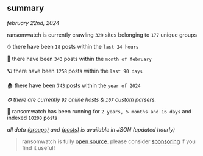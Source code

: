 
## summary
_february 22nd, 2024_

ransomwatch is currently crawling `329` sites belonging to `177` unique groups

⏲ there have been `18` posts within the `last 24 hours`

🦈 there have been `343` posts within the `month of february`

🪐 there have been `1258` posts within the `last 90 days`

🏚 there have been `743` posts within the `year of 2024`

_⚙️ there are currently `92` online hosts & `107` custom parsers._

🦕 ransomwatch has been running for `2 years, 5 months and 16 days` and indexed `10200` posts

_all data  [(groups)](http://ransomwhat.telemetry.ltd/groups) and [(posts)](http://ransomwhat.telemetry.ltd/posts) is available in JSON (updated hourly)_

> ransomwatch is fully [open source](https://github.com/joshhighet/ransomwatch#ransomwatch--). please consider [sponsoring](https://github.com/sponsors/joshhighet) if you find it useful!

